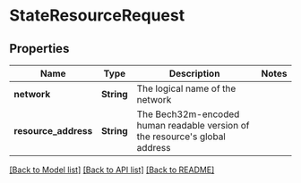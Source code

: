 # StateResourceRequest

## Properties

Name | Type | Description | Notes
------------ | ------------- | ------------- | -------------
**network** | **String** | The logical name of the network | 
**resource_address** | **String** | The Bech32m-encoded human readable version of the resource's global address | 

[[Back to Model list]](../README.md#documentation-for-models) [[Back to API list]](../README.md#documentation-for-api-endpoints) [[Back to README]](../README.md)



